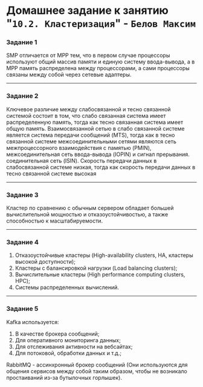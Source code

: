 # Домашнее задание к занятию "`10.2. Кластеризация`" - `Белов Максим`


### Задание 1

SMP отличается от MPP тем, что в первом случае процессоры используют общий массив памяти и единую систему ввода-вывода, а в MPP память распределена между процессорами, а сами процессоры связаны между собой через сетевые адаптеры.

---

### Задание 2

Ключевое различие между слабосвязанной и тесно связанной системой состоит в том, что слабо связанная система имеет распределенную память, тогда как тесно связанная система имеет общую память.
Взаимосвязанной сетью в слабо связанной системе является система передачи сообщений (MTS), тогда как в тесно связанной системе межсоединительными сетями являются сеть межпроцессорного взаимодействия с памятью (PMIN), межсоединительная сеть ввода-вывода (IOPIN) и сигнал прерывания. соединительная сеть (ISIN).
Скорость передачи данных в слабосвязанной системе низкая, тогда как скорость передачи данных в тесно связанной системе высокая

---

### Задание 3

Кластер по сравнению с обычным сервером обладает большей вычислительной мощностью и отказоустойчивостью, а также способностью к масштабируемости.

---

### Задание 4

1. Отказоустойчивые кластеры (High-availability clusters, HA,
кластеры высокой доступности);
2. Кластеры с балансировкой нагрузки (Load balancing clusters);
3. Вычислительные кластеры (High performance computing
clusters, HPC);
4. Системы распределенных вычислений.

---

### Задание 5

Kafka используется:
1. В качестве брокера сообщений;
2. Для оперативного мониторинга данных;
3. Для отслеживания активности на вебсайтах;
4. Для потоковой, обработки данных и т.д.;

RabbitMQ - ассинхронный брокер сообщений (Они используются для общения сервисов между собой таким образом, чтобы не возникало простаиваний из-за бутылочных горлышек).
